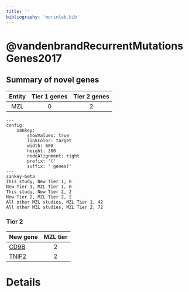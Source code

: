 ```yaml
---
title: ''
bibliography: 'morinlab.bib'
---
```


# @vandenbrandRecurrentMutationsGenes2017
## Summary of novel genes

|Entity| Tier 1 genes| Tier 2 genes|
|:-:|:-:|:-:|
|MZL|0|2|
```mermaid
---
config:
    sankey:
        showValues: true
        linkColor: target
        width: 600
        height: 300
        nodeAlignment: right
        prefix: '('
        suffix: ' genes)'
---
sankey-beta
This study, New Tier 1, 0
New Tier 1, MZL Tier 1, 0
This study, New Tier 2, 2
New Tier 2, MZL Tier 2, 2
All other MZL studies, MZL Tier 1, 42
All other MZL studies, MZL Tier 2, 72
```

### Tier 2
|New gene|MZL tier|
|:-|:-:|
|[CD9B](../CD9B)|2 |
|[TNIP2](../TNIP2)|2 |


# Details

